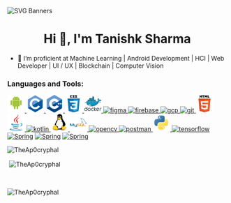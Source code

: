 
![SVG Banners](https://svg-banners.vercel.app/api?type=luminance&text1=TheAp0cryphal&width=1200&height=400)

<h1 align="center">Hi 👋, I'm Tanishk Sharma</h1>

- 👀 I’m proficient at Machine Learning | Android Development | HCI | Web Developer | UI / UX | Blockchain | Computer Vision

<h3 align="left">Languages and Tools:</h3>
<p align="left"> 
 
  <a href="https://developer.android.com" target="_blank" rel="noreferrer"> <img src="https://raw.githubusercontent.com/devicons/devicon/master/icons/android/android-original-wordmark.svg" alt="android" width="40" height="40"/> </a> <a href="https://www.cprogramming.com/" target="_blank" rel="noreferrer"> <img src="https://raw.githubusercontent.com/devicons/devicon/master/icons/c/c-original.svg" alt="c" width="40" height="40"/> </a> <a href="https://www.w3schools.com/cpp/" target="_blank" rel="noreferrer"> <img src="https://raw.githubusercontent.com/devicons/devicon/master/icons/cplusplus/cplusplus-original.svg" alt="cplusplus" width="40" height="40"/> </a> <a href="https://www.w3schools.com/css/" target="_blank" rel="noreferrer"> <img src="https://raw.githubusercontent.com/devicons/devicon/master/icons/css3/css3-original-wordmark.svg" alt="css3" width="40" height="40"/> </a> <a href="https://www.docker.com/" target="_blank" rel="noreferrer"> <img src="https://raw.githubusercontent.com/devicons/devicon/master/icons/docker/docker-original-wordmark.svg" alt="docker" width="40" height="40"/> </a>  <a href="https://www.figma.com/" target="_blank" rel="noreferrer"> <img src="https://www.vectorlogo.zone/logos/figma/figma-icon.svg" alt="figma" width="40" height="40"/> </a>  <a href="https://firebase.google.com/" target="_blank" rel="noreferrer"> <img src="https://www.vectorlogo.zone/logos/firebase/firebase-icon.svg" alt="firebase" width="40" height="40"/> </a> <a href="https://cloud.google.com" target="_blank" rel="noreferrer"> <img src="https://www.vectorlogo.zone/logos/google_cloud/google_cloud-icon.svg" alt="gcp" width="40" height="40"/> </a>  <a href="https://git-scm.com/" target="_blank" rel="noreferrer"> <img src="https://www.vectorlogo.zone/logos/git-scm/git-scm-icon.svg" alt="git" width="40" height="40"/> </a> <a href="https://www.w3.org/html/" target="_blank" rel="noreferrer"> <img src="https://raw.githubusercontent.com/devicons/devicon/master/icons/html5/html5-original-wordmark.svg" alt="html5" width="40" height="40"/> </a> <a href="https://www.java.com" target="_blank" rel="noreferrer"> <img src="https://raw.githubusercontent.com/devicons/devicon/master/icons/java/java-original.svg" alt="java" width="40" height="40"/> </a> <a href="https://kotlinlang.org" target="_blank" rel="noreferrer"> <img src="https://www.vectorlogo.zone/logos/kotlinlang/kotlinlang-icon.svg" alt="kotlin" width="40" height="40"/> </a> <a href="https://www.linux.org/" target="_blank" rel="noreferrer"> <img src="https://raw.githubusercontent.com/devicons/devicon/master/icons/linux/linux-original.svg" alt="linux" width="40" height="40"/> </a>
  <a href="https://www.mysql.com/" target="_blank" rel="noreferrer"> <img src="https://raw.githubusercontent.com/devicons/devicon/master/icons/mysql/mysql-original-wordmark.svg" alt="mysql" width="40" height="40"/> </a>  <a href="https://opencv.org/" target="_blank" rel="noreferrer"> <img src="https://www.vectorlogo.zone/logos/opencv/opencv-icon.svg" alt="opencv" width="40" height="40"/> </a>   <a href="https://postman.com" target="_blank" rel="noreferrer"> <img src="https://www.vectorlogo.zone/logos/getpostman/getpostman-icon.svg" alt="postman" width="40" height="40"/> </a>  <a href="https://www.python.org" target="_blank" rel="noreferrer"> <img src="https://raw.githubusercontent.com/devicons/devicon/master/icons/python/python-original.svg" alt="python" width="40" height="40"/> </a>  <a href="https://www.tensorflow.org" target="_blank" rel="noreferrer"> <img src="https://www.vectorlogo.zone/logos/tensorflow/tensorflow-icon.svg" alt="tensorflow" width="40" height="40"/> </a>
 <a href="https://spring.io/" title="Spring"><img src="https://github.com/get-icon/geticon/raw/master/icons/spring.svg" alt="Spring" width="40" height="40"></a> 
 <a href="https://www.haskell.org/" title="Haskell"><img src="https://github.com/get-icon/geticon/blob/master/icons/haskell-icon.svg" alt="Spring" width="40" height="40"></a> <a href="https://flask.palletsprojects.com/en/2.2.x/" title="Haskell"><img src="https://github.com/get-icon/geticon/blob/master/icons/flask.svg" alt="Spring" width="40" height="40"></a> 
 
 

 
 

  
<!---- [![Tanishk's GitHub](https://activity-graph.herokuapp.com/graph?username=TheAp0cryphal&&theme=xcode)](https://github.com/TheAp0cryphal)--->

<p><img align="left" src="https://github-readme-stats.vercel.app/api/top-langs?username=TheAp0cryphal&show_icons=true&locale=en&layout=compact&theme=tokyonight" alt="TheAp0cryphal" /></p>

<br>

<p>&nbsp;<img align="center" src="https://github-readme-stats.vercel.app/api?username=TheAp0cryphal&show_icons=true&locale=en&theme=tokyonight" alt="TheAp0cryphal" /></p>

<br>

<p><img align="center" src="https://github-readme-streak-stats.herokuapp.com/?user=TheAp0cryphal&&theme=tokyonight" alt="TheAp0cryphal" /></p> 
 
<!---
TheAp0cryphal/TheAp0cryphal is a ✨ special ✨ repository because its `README.md` (this file) appears on your GitHub profile.
You can click the Preview link to take a look at your changes.
--->
